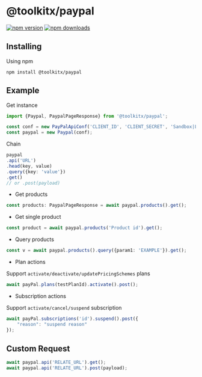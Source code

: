 # @toolkitx/paypal

[![npm version](https://img.shields.io/npm/v/@toolkitx/paypal.svg?style=flat-square)](https://www.npmjs.com/package/@toolkitx/paypal)
[![npm downloads](https://img.shields.io/npm/dm/@toolkitx/paypal.svg?style=flat-square)](https://www.npmjs.com/package/@toolkitx/paypal)

## Installing
Using npm

```
npm install @toolkitx/paypal
```

## Example
Get instance
```ts
import {Paypal, PaypalPageResponse} from '@toolkitx/paypal';

const conf = new PayPalApiConf('CLIENT_ID', 'CLIENT_SECRET', 'Sandbox|Live', 'v1');
const paypal = new Paypal(conf);
```
Chain
```ts
paypal
.api('URL')
.head(key, value)
.query({key: 'value'})
.get()
// or .post(payload)
```

* Get products

```ts
const products: PaypalPageResponse = await paypal.products().get();
```

* Get single product

```ts
const product = await paypal.products('Product id').get();
```

* Query products

```ts
const v = await paypal.products().query({param1: 'EXAMPLE'}).get();
```

* Plan actions

Support `activate/deactivate/updatePricingSchemes` plans

```ts
await payPal.plans(testPlanId).activate().post();
```

* Subscription actions

Support `activate/cancel/suspend` subscription

```ts
await payPal.subscriptions('id').suspend().post({
    "reason": "suspend reason"
});
```

## Custom Request

```ts
await paypal.api('RELATE_URL').get();
await paypal.api('RELATE_URL').post(payload);
```

